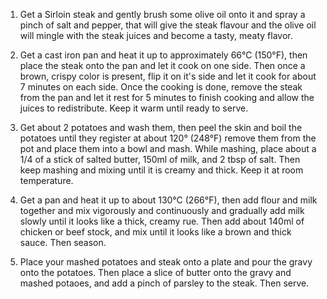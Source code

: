 1. Get a Sirloin steak and gently brush some olive oil onto it and spray a pinch of salt and pepper, that will give the steak flavour and the olive oil will mingle with the steak juices and become a tasty, meaty flavor.

2. Get a cast iron pan and heat it up to approximately 66°C (150°F), then place the steak onto the pan and let it cook on one side. Then once a brown, crispy color is present, flip it on it's side and let it cook for about 7 minutes on each side. Once the cooking is done, remove the steak from the pan and let it rest for 5 minutes to finish cooking and allow the juices to redistribute. Keep it warm until ready to serve.

3. Get about 2 potatoes and wash them, then peel the skin and boil the potatoes until they register at about 120° (248°F) remove them from the pot and place them into a bowl and mash. While mashing, place about a 1/4 of a stick of salted butter, 150ml of milk, and 2 tbsp of salt. Then keep mashing and mixing until it is creamy and thick. Keep it at room temperature.

4. Get a pan and heat it up to about 130°C (266°F), then add flour and milk together and mix vigorously and continuously and gradually add milk slowly until it looks like a thick, creamy rue. Then add about 140ml of chicken or beef stock, and mix until it looks like a brown and thick sauce. Then season.

5. Place your mashed potatoes and steak onto a plate and pour the gravy onto the potatoes. Then place a slice of butter onto the gravy and mashed potaoes, and add a pinch of parsley to the steak. Then serve.
